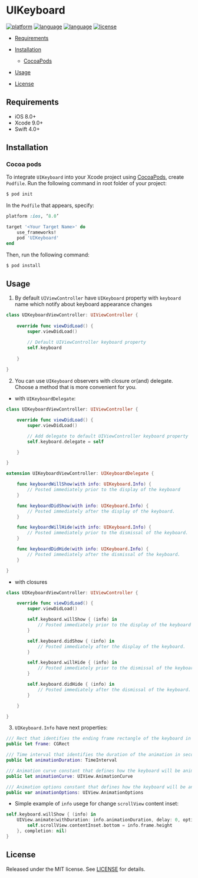 # UIKeyboard

[![platform](https://img.shields.io/badge/Platform-iOS%208%2B-blue.svg)]()
[![language](https://img.shields.io/badge/Language-Swift-red.svg)]()
[![language](https://img.shields.io/badge/pod-4.0.0-blue.svg)]()
[![license](https://img.shields.io/badge/license-MIT-lightgray.svg)]()

- [Requirements](#requirements)

- [Installation](#installation)
    - [CocoaPods](#CocoaPods)
    
- [Usage](#usage)
    
- [License](#license)

## Requirements

- iOS 8.0+
- Xcode 9.0+
- Swift 4.0+

## Installation
### Cocoa pods
To integrate `UIKeyboard` into your Xcode project using [CocoaPods](http://cocoapods.org), create `Podfile`.  Run the following command in root folder of your project:

```bash
$ pod init
```
In the `Podfile` that appears, specify:

```ruby
platform :ios, ‘8.0’

target '<Your Target Name>' do
    use_frameworks!
    pod 'UIKeyboard'
end
```

Then, run the following command:

```bash
$ pod install
```

## Usage
1. By default `UIViewController` have `UIKeyboard` property with `keyboard` name which notify about keyboard appearance changes

```swift
class UIKeyboardViewController: UIViewController {
    
    override func viewDidLoad() {
        super.viewDidLoad()

        // Default UIViewController keyboard property
        self.keyboard
        
    }
    
}
```

2. You can use `UIKeyboard` observers with closure or(and) delegate. Choose a method that is more convenient for you.

-  with `UIKeyboardDelegate`:

```swift
class UIKeyboardViewController: UIViewController {

    override func viewDidLoad() {
        super.viewDidLoad()

        // Add delegate to default UIViewController keyboard property
        self.keyboard.delegate = self

    }

}

extension UIKeyboardViewController: UIKeyboardDelegate {

    func keyboardWillShow(with info: UIKeyboard.Info) {
        // Posted immediately prior to the display of the keyboard
    }

    func keyboardDidShow(with info: UIKeyboard.Info) {
        // Posted immediately after the display of the keyboard.
    }

    func keyboardWillHide(with info: UIKeyboard.Info) {
        // Posted immediately prior to the dismissal of the keyboard.
    }

    func keyboardDidHide(with info: UIKeyboard.Info) {
        // Posted immediately after the dismissal of the keyboard.
    }

}
```

- with closures

```swift
class UIKeyboardViewController: UIViewController {

    override func viewDidLoad() {
        super.viewDidLoad()

        self.keyboard.willShow { (info) in
            // Posted immediately prior to the display of the keyboard
        }

        self.keyboard.didShow { (info) in
            // Posted immediately after the display of the keyboard.
        }

        self.keyboard.willHide { (info) in
            // Posted immediately prior to the dismissal of the keyboard.
        }

        self.keyboard.didHide { (info) in
            // Posted immediately after the dismissal of the keyboard.
        }

    }

}
```

3. `UIKeyboard.Info` have next properties:
```swift
/// Rect that identifies the ending frame rectangle of the keyboard in screen coordinates. The frame rectangle reflects the current orientation of the device.
public let frame: CGRect

/// Time interval that identifies the duration of the animation in seconds.
public let animationDuration: TimeInterval

/// Animation curve constant that defines how the keyboard will be animated onto or off the screen.
public let animationCurve: UIView.AnimationCurve

/// Animation options constant that defines how the keyboard will be animated onto or off the screen.
public var animationOptions: UIView.AnimationOptions
```

- Simple example of `info` usege for change `scrollView` content inset:
```swift
self.keyboard.willShow { (info) in
    UIView.animate(withDuration: info.animationDuration, delay: 0, options: info.animationOptions, animations: {
        self.scrollView.contentInset.bottom = info.frame.height
    }, completion: nil)
}
```

## License
Released under the MIT license. See [LICENSE](https://github.com/YuriFox/UIKeyboard/blob/master/LICENSE) for details.
